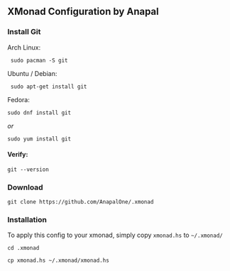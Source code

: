 ## XMonad Configuration by Anapal

### Install Git
   Arch Linux:
``` 
 sudo pacman -S git
```
   Ubuntu / Debian:
```
 sudo apt-get install git
```
   Fedora:
``` 
sudo dnf install git
``` 
*or*
``` 
sudo yum install git
```

#### Verify:
``` 
git --version
```

### Download
``` 
git clone https://github.com/AnapalOne/.xmonad
```  


### Installation
To apply this config to your xmonad, simply copy `xmonad.hs` to `~/.xmonad/`
``` 
cd .xmonad
```
``` 
cp xmonad.hs ~/.xmonad/xmonad.hs
```
